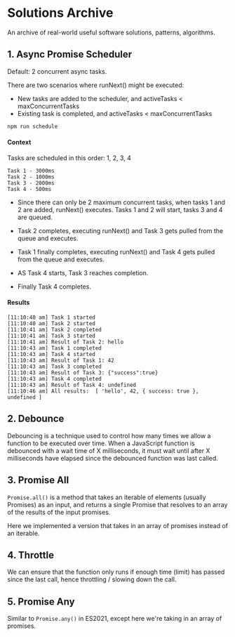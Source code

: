 # Solutions Archive

An archive of real-world useful software solutions, patterns, algorithms.

## 1. Async Promise Scheduler

Default: 2 concurrent async tasks.

There are two scenarios where runNext() might be executed:

- New tasks are added to the scheduler, and activeTasks < maxConcurrentTasks
- Existing task is completed, and activeTasks < maxConcurrentTasks

```bash
npm run schedule
```

#### Context

Tasks are scheduled in this order: 1, 2, 3, 4

```
Task 1 - 3000ms
Task 2 - 1000ms
Task 3 - 2000ms
Task 4 - 500ms
```

- Since there can only be 2 maximum concurrent tasks, when tasks 1 and 2 are added, runNext() executes. Tasks 1 and 2 will start, tasks 3 and 4 are queued.

- Task 2 completes, executing runNext() and Task 3 gets pulled from the queue and executes.

- Task 1 finally completes, executing runNext() and Task 4 gets pulled from the queue and executes.

- AS Task 4 starts, Task 3 reaches completion.

- Finally Task 4 completes.

#### Results

```
[11:10:40 am] Task 1 started
[11:10:40 am] Task 2 started
[11:10:41 am] Task 2 completed
[11:10:41 am] Task 3 started
[11:10:41 am] Result of Task 2: hello
[11:10:43 am] Task 1 completed
[11:10:43 am] Task 4 started
[11:10:43 am] Result of Task 1: 42
[11:10:43 am] Task 3 completed
[11:10:43 am] Result of Task 3: {"success":true}
[11:10:43 am] Task 4 completed
[11:10:43 am] Result of Task 4: undefined
[11:10:46 am] All results:  [ 'hello', 42, { success: true }, undefined ]
```

## 2. Debounce

Debouncing is a technique used to control how many times we allow a function to be executed over time. When a JavaScript function is debounced with a wait time of X milliseconds, it must wait until after X milliseconds have elapsed since the debounced function was last called.

## 3. Promise All

`Promise.all()` is a method that takes an iterable of elements (usually Promises) as an input, and returns a single Promise that resolves to an array of the results of the input promises.

Here we implemented a version that takes in an array of promises instead of an iterable.

## 4. Throttle

We can ensure that the function only runs if enough time (limit) has passed since the last call, hence throttling / slowing down the call.

## 5. Promise Any

Similar to `Promise.any()` in ES2021, except here we're taking in an array of promises.
